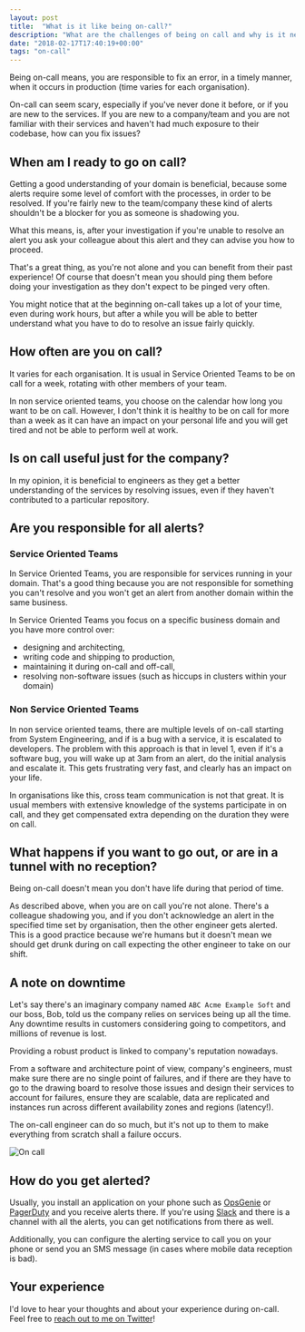 ```yaml
---
layout: post
title:  "What is it like being on-call?"
description: "What are the challenges of being on call and why is it necessary?"
date: "2018-02-17T17:40:19+00:00"
tags: "on-call"
---
```


Being on-call means, you are responsible to fix an error, in a timely manner, when it occurs in production (time varies for each organisation).

On-call can seem scary, especially if you've never done it before, or if you are new to the services. If you are new to a company/team and you
are not familiar with their services and haven't had much exposure to their codebase, how can you fix issues?


## When am I ready to go on call?

Getting a good understanding of your domain is beneficial, because some alerts require some level of comfort with the processes, in order to
be resolved. If you're fairly new to the team/company these kind of alerts shouldn't be a blocker for you as someone is shadowing you.

What this means, is, after your investigation if you're unable to resolve an alert you ask your colleague about this alert and they can advise
you how to proceed.

That's a great thing, as you're not alone and you can benefit from their past experience! Of course that doesn't mean you should ping them
before doing your investigation as they don't expect to be pinged very often.

You might notice that at the beginning on-call takes up a lot of your time, even during work hours, but after a while you will be able to
better understand what you have to do to resolve an issue fairly quickly.

## How often are you on call?

It varies for each organisation. It is usual in Service Oriented Teams to be on call for a week, rotating with other members of your team.

In non service oriented teams, you choose on the calendar how long you want to be on call. However, I don't think it is healthy to be on call
for more than a week as it can have an impact on your personal life and you will get tired and not be able to perform well at work.

## Is on call useful just for the company?

In my opinion, it is beneficial to engineers as they get a better understanding of the services by resolving issues, even if they haven't
contributed to a particular repository.

## Are you responsible for all alerts?

### Service Oriented Teams

In Service Oriented Teams, you are responsible for services running in your domain. That's a good thing because you are not responsible for
something you can't resolve and you won't get an alert from another domain within the same business.

In Service Oriented Teams you focus on a specific business domain and you have more control over:

* designing and architecting,
* writing code and shipping to production,
* maintaining it during on-call and off-call,
* resolving non-software issues (such as hiccups in clusters within your domain)

### Non Service Oriented Teams

In non service oriented teams, there are multiple levels of on-call starting from System Engineering, and if is a bug with a service, it is
escalated to developers. The problem with this approach is that in level 1, even if it's a software bug, you will wake up at 3am from an alert, do the initial analysis and escalate it. This gets frustrating very fast, and clearly has an impact on your life. 

In organisations like this, cross team communication is not that great. It is usual members with extensive knowledge of the systems participate
in on call, and they get compensated extra depending on the duration they were on call.

## What happens if you want to go out, or are in a tunnel with no reception?

Being on-call doesn't mean you don't have life during that period of time.

As described above, when you are on call you're not alone. There's a colleague shadowing you, and if you don't acknowledge an alert in the
specified time set by organisation, then the other engineer gets alerted. This is a good practice because we're humans but it doesn't mean we
should get drunk during on call expecting the other engineer to take on our shift.

## A note on downtime

Let's say there's an imaginary company named `ABC Acme Example Soft` and our boss, Bob, told us the company relies on services being up all the
time. Any downtime results in customers considering going to competitors, and millions of revenue is lost.

Providing a robust product is linked to company's reputation nowadays. 

From a software and architecture point of view, company's engineers, must make sure there are no single point of failures, and if there are
they have to go to the drawing board to resolve those issues and design their services to account for failures, ensure they are scalable, data
are replicated and instances run across different availability zones and regions (latency!).

The on-call engineer can do so much, but it's not up to them to make everything from scratch shall a failure occurs.

![On call](https://pbs.twimg.com/media/CyYglEWXcAIcuf0.jpg:large)

## How do you get alerted?

Usually, you install an application on your phone such as [OpsGenie](https://www.opsgenie.com/) or [PagerDuty](https://www.pagerduty.com/) and
you receive alerts there. If you're using [Slack](https://slack.com/) and there is a channel with all the alerts, you can get notifications from there as well.

Additionally, you can configure the alerting service to call you on your phone or
send you an SMS message (in cases where mobile data reception is bad).

## Your experience

I'd love to hear your thoughts and about your experience during on-call. Feel free to [reach out to me on Twitter](https://twitter.com/GeorgeGkirtsou)!
